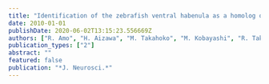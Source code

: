 ```yaml
---
title: "Identification of the zebrafish ventral habenula as a homolog of the mammalian lateral habenula"
date: 2010-01-01
publishDate: 2020-06-02T13:15:23.556669Z
authors: ["R. Amo", "H. Aizawa", "M. Takahoko", "M. Kobayashi", "R. Takahashi", "T. Aoki", "H. Okamoto"]
publication_types: ["2"]
abstract: ""
featured: false
publication: "*J. Neurosci.*"
---
```


